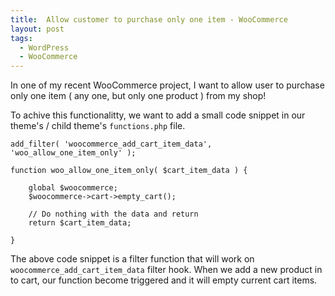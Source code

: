 ```yaml
---
title:  Allow customer to purchase only one item - WooCommerce
layout: post
tags:
  - WordPress
  - WooCommerce
---
```


In one of my recent WooCommerce project, I want to allow user to purchase only one item ( any one, but only one product ) from my shop!

To achive this functionalitty, we want to add a small code snippet in our theme's / child theme's `functions.php` file.

	add_filter( 'woocommerce_add_cart_item_data', 'woo_allow_one_item_only' );

	function woo_allow_one_item_only( $cart_item_data ) {

		global $woocommerce;
		$woocommerce->cart->empty_cart();

		// Do nothing with the data and return
		return $cart_item_data;
		
	}

The above code snippet is a filter function that will work on `woocommerce_add_cart_item_data` filter hook. When we add a new product in to cart, our function become triggered and it will empty current cart items.
